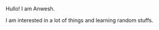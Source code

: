 Hullo! I am Anwesh.

I am interested in a lot of things and learning random stuffs.
<!---
anwrat/anwrat is a ✨ special ✨ repository because its `README.md` (this file) appears on your GitHub profile.
You can click the Preview link to take a look at your changes.
--->
